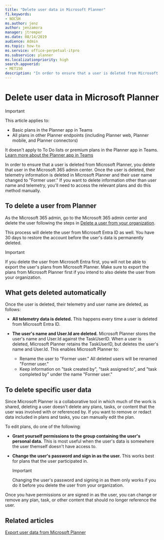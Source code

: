 ```yaml
---
title: "Delete user data in Microsoft Planner"
f1.keywords:
- NOCSH
ms.author: jenz
author: jenzamora
manager: jtremper
ms.date: 08/14/2019
audience: Admin
ms.topic: how-to
ms.service: office-perpetual-itpro
ms.subservice: planner
ms.localizationpriority: high
search.appverid:
- MET150
description: "In order to ensure that a user is deleted from Microsoft Planner, you delete that user in the Microsoft 365 admin center. "
---
```


# Delete user data in Microsoft Planner

> [!IMPORTANT]
>
> This article applies to:
>
> - Basic plans in the Planner app in Teams
> - All plans in other Planner endpoints (including Planner web, Planner mobile, and Planner connectors)
>
> It doesn't apply to To Do lists or premium plans in the Planner app in Teams. [Learn more about the Planner app in Teams](/microsoftteams/manage-planner-app)

In order to ensure that a user is deleted from Microsoft Planner, you delete that user in the Microsoft 365 admin center. Once the user is deleted, their telemetry information is deleted in Microsoft Planner and their user name changed to "Former user." If you want to delete information other than user name and telemetry, you'll need to access the relevant plans and do this method manually.

## To delete a user from Planner

As the Microsoft 365 admin, go to the Microsoft 365 admin center and delete the user following the steps in [Delete a user from your organization](https://support.office.com/article/delete-a-user-from-your-organization-d5155593-3bac-4d8d-9d8b-f4513a81479e).

This process will delete the user from Microsoft Entra ID as well. You have 30 days to restore the account before the user's data is permanently deleted.

> [!IMPORTANT]
> If you delete the user from Microsoft Entra first, you will not be able to export the user's plans from Microsoft Planner. Make sure to export the plans from Microsoft Planner first if you intend to also delete the user from your organization.

## What gets deleted automatically

Once the user is deleted, their telemetry and user name are deleted, as follows:

- **All telemetry data is deleted.**    This happens every time a user is deleted from Microsoft Entra ID.
- **The user's name and User.Id are deleted.**    Microsoft Planner stores the user's name and User.Id against the TaskUserID. When a user is deleted, Microsoft Planner retains the TaskUserID, but deletes the user's name and User.Id. This enables Microsoft Planner to:

  - Rename the user to "Former user." All deleted users will be renamed "Former user."
  - Keep information on "task created by", "task assigned to", and "task completed by" under the name "Former user."

## To delete specific user data

Since Microsoft Planner is a collaborative tool in which much of the work is shared, deleting a user doesn't delete any plans, tasks, or content that the user was involved with or referenced by. If you want to remove or redact data included in plans and tasks, you can manually edit the plan.

To edit plans, do one of the following:

- **Grant yourself permissions to the group containing the user's personal data.**    This is most useful when the user's data is somewhere the user themself doesn't have access to.
- **Change the user's password and sign in as the user.**   This works best for plans that the user participated in.

    > [!IMPORTANT]
    > Changing the user's password and signing in as them only works if you do it before you delete the user from your organization.

Once you have permissions or are signed in as the user, you can change or remove any plan, task, or other content that should no longer reference the user.

## Related articles

[Export user data from Microsoft Planner](export-user-data.md)
